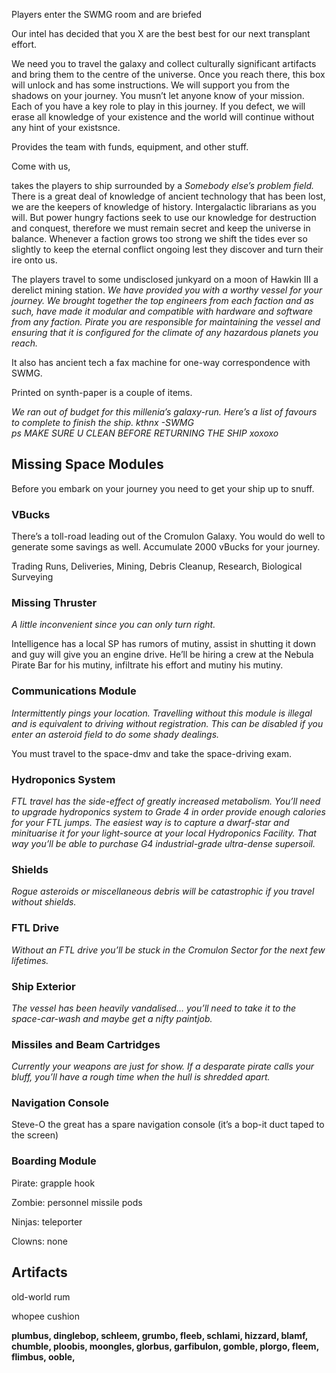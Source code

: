 Players enter the SWMG room and are briefed

Our intel has decided that you X are the best best for our next transplant effort.

We need you to travel the galaxy and collect culturally significant artifacts and bring them to the centre of the universe. Once you reach there, this box will unlock and has some instructions. We will support you from the shadows on your journey. You musn’t let anyone know of your mission. Each of you have a key role to play in this journey.
If you defect, we will erase all knowledge of your existence and the world will continue without any hint of your existsnce.

Provides the team with funds, equipment, and other stuff.

Come with us,

takes the players to ship surrounded by a _Somebody else’s problem field._ There is a great deal of knowledge of ancient technology that has been lost, we are the keepers of knowledge of history. Intergalactic librarians as you will. But power hungry factions seek to use our knowledge for destruction and conquest, therefore we must remain secret and keep the universe in balance. Whenever a faction grows too strong we shift the tides ever so slightly to keep the eternal conflict ongoing lest they discover and turn their ire onto us.

The players travel to some undisclosed junkyard on a moon of Hawkin III a derelict mining station. _We have provided you with a worthy vessel for your journey. We brought together the top engineers from each faction and as such, have made it modular and compatible with hardware and software from any faction. Pirate you are responsible for maintaining the vessel and ensuring that it is configured for the climate of any hazardous planets you reach._

It also has ancient tech a fax machine for one-way correspondence with SWMG.

Printed on synth-paper is a couple of items.

_We ran out of budget for this millenia’s galaxy-run. Here’s a list of favours to complete to finish the ship. kthnx -SWMG  
ps MAKE SURE U CLEAN BEFORE RETURNING THE SHIP xoxoxo_

## Missing Space Modules

Before you embark on your journey you need to get your ship up to snuff.

### VBucks

There’s a toll-road leading out of the Cromulon Galaxy. You would do well to generate some savings as well. Accumulate 2000 vBucks for your journey.

Trading Runs, Deliveries, Mining, Debris Cleanup, Research, Biological Surveying

### Missing Thruster

_A little inconvenient since you can only turn right._

Intelligence has a local SP has rumors of mutiny, assist in shutting it down and guy will give you an engine drive. He’ll be hiring a crew at the Nebula Pirate Bar for his mutiny, infiltrate his effort and mutiny his mutiny.

### Communications Module

_Intermittently pings your location. Travelling without this module is illegal and is equivalent to driving without registration. This can be disabled if you enter an asteroid field to do some shady dealings._

You must travel to the space-dmv and take the space-driving exam.

### Hydroponics System

_FTL travel has the side-effect of greatly increased metabolism. You’ll need to upgrade hydroponics system to Grade 4 in order provide enough calories for your FTL jumps. The easiest way is to capture a dwarf-star and minituarise it for your light-source at your local Hydroponics Facility. That way you’ll be able to purchase G4 industrial-grade ultra-dense supersoil._

### Shields

_Rogue asteroids or miscellaneous debris will be catastrophic if you travel without shields._

### FTL Drive

_Without an FTL drive you’ll be stuck in the Cromulon Sector for the next few lifetimes._

### Ship Exterior

_The vessel has been heavily vandalised… you’ll need to take it to the space-car-wash and maybe get a nifty paintjob._

### Missiles and Beam Cartridges

_Currently your weapons are just for show. If a desparate pirate calls your bluff, you’ll have a rough time when the hull is shredded apart._

### Navigation Console

Steve-O the great has a spare navigation console (it’s a bop-it duct taped to the screen)

### Boarding Module

Pirate: grapple hook

Zombie: personnel missile pods

Ninjas: teleporter

Clowns: none

## Artifacts

old-world rum

whopee cushion

**plumbus, dinglebop, schleem, grumbo, fleeb, schlami, hizzard, blamf, chumble, ploobis, moongles, glorbus, garfibulon, gomble, plorgo, fleem, flimbus, ooble,**
